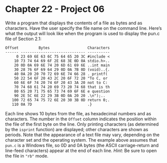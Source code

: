 # Chapter 22 - Project 06

Write a program that displays the contents of a file as bytes and as characters. Have the user specify the file name on the command line. Here’s what the output will look like when the program is used to display the pun.c file of Section 2.1:

```
Offset         Bytes                 Characters
------ ----------------------------- ----------
     0 23 69 6E 63 6C 75 64 65 20 3C #include <
    10 73 74 64 69 6F 2E 68 3E 0D 0A stdio.h>..
    20 0D 0A 69 6E 74 20 6D 61 69 6E ..int main
    30 28 76 6F 69 64 29 0D 0A 7B 0D (void)..{.
    40 0A 20 20 70 72 69 6E 74 66 28 . printf(
    50 22 54 6F 20 43 2C 20 6F 72 20 "To C, or
    60 6E 6F 74 20 74 6F 20 43 3A 20 not to C:
    70 74 68 61 74 20 69 73 20 74 68 that is th
    80 65 20 71 75 65 73 74 69 6F 6E e question
    90 2E 5C 6E 22 29 3B 0D 0A 20 20 .\n");..
   100 72 65 74 75 72 6E 20 30 3B 0D return 0;.
   110 0A 7D                         .}
```

Each line shows 10 bytes from the file, as hexadecimal numbers and as characters. The number in the `Offset` column indicates the position within the file of the first byte on the line. Only printing characters (as determined by the `isprint` function) are displayed; other characters are shown as periods. Note that the appearance of a text file may vary, depending on the character set and the operating system. The example above assumes that `pun.c` is a Windows file, so 0D and 0A bytes (the ASCII carriage-return and line-feed characters) appear at the end of each line. _Hint_: Be sure to open the file in `"rb"` mode.
